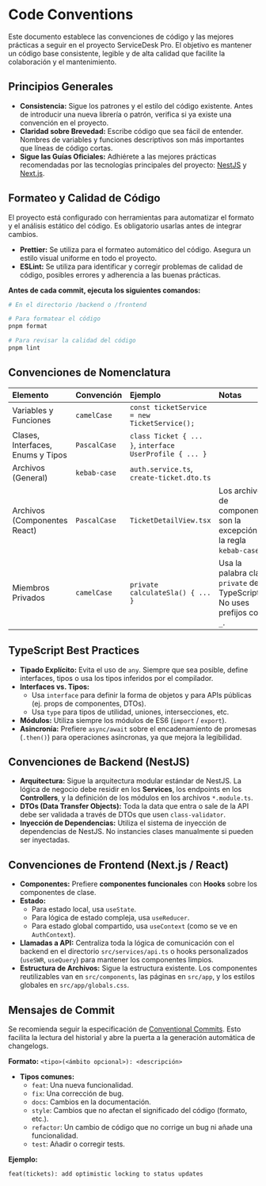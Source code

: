 # Code Conventions

Este documento establece las convenciones de código y las mejores prácticas a seguir en el proyecto ServiceDesk Pro. El objetivo es mantener un código base consistente, legible y de alta calidad que facilite la colaboración y el mantenimiento.

## Principios Generales

- **Consistencia:** Sigue los patrones y el estilo del código existente. Antes de introducir una nueva librería o patrón, verifica si ya existe una convención en el proyecto.
- **Claridad sobre Brevedad:** Escribe código que sea fácil de entender. Nombres de variables y funciones descriptivos son más importantes que líneas de código cortas.
- **Sigue las Guías Oficiales:** Adhiérete a las mejores prácticas recomendadas por las tecnologías principales del proyecto: [NestJS](https://docs.nestjs.com/introduction) y [Next.js](https://nextjs.org/docs).

## Formateo y Calidad de Código

El proyecto está configurado con herramientas para automatizar el formato y el análisis estático del código. Es obligatorio usarlas antes de integrar cambios.

- **Prettier:** Se utiliza para el formateo automático del código. Asegura un estilo visual uniforme en todo el proyecto.
- **ESLint:** Se utiliza para identificar y corregir problemas de calidad de código, posibles errores y adherencia a las buenas prácticas.

**Antes de cada commit, ejecuta los siguientes comandos:**

```bash
# En el directorio /backend o /frontend

# Para formatear el código
pnpm format

# Para revisar la calidad del código
pnpm lint
```

## Convenciones de Nomenclatura

| Elemento | Convención | Ejemplo | Notas |
| :--- | :--- | :--- | :--- |
| Variables y Funciones | `camelCase` | `const ticketService = new TicketService();` | |
| Clases, Interfaces, Enums y Tipos | `PascalCase` | `class Ticket { ... }`, `interface UserProfile { ... }` | |
| Archivos (General) | `kebab-case` | `auth.service.ts`, `create-ticket.dto.ts` | |
| Archivos (Componentes React) | `PascalCase` | `TicketDetailView.tsx` | Los archivos de componentes son la excepción a la regla `kebab-case`. |
| Miembros Privados | `camelCase` | `private calculateSla() { ... }` | Usa la palabra clave `private` de TypeScript. No uses prefijos como `_`. |

## TypeScript Best Practices

- **Tipado Explícito:** Evita el uso de `any`. Siempre que sea posible, define interfaces, tipos o usa los tipos inferidos por el compilador.
- **Interfaces vs. Tipos:**
    - Usa `interface` para definir la forma de objetos y para APIs públicas (ej. props de componentes, DTOs).
    - Usa `type` para tipos de utilidad, uniones, intersecciones, etc.
- **Módulos:** Utiliza siempre los módulos de ES6 (`import` / `export`).
- **Asincronía:** Prefiere `async/await` sobre el encadenamiento de promesas (`.then()`) para operaciones asíncronas, ya que mejora la legibilidad.

## Convenciones de Backend (NestJS)

- **Arquitectura:** Sigue la arquitectura modular estándar de NestJS. La lógica de negocio debe residir en los **Services**, los endpoints en los **Controllers**, y la definición de los módulos en los archivos `*.module.ts`.
- **DTOs (Data Transfer Objects):** Toda la data que entra o sale de la API debe ser validada a través de DTOs que usen `class-validator`.
- **Inyección de Dependencias:** Utiliza el sistema de inyección de dependencias de NestJS. No instancies clases manualmente si pueden ser inyectadas.

## Convenciones de Frontend (Next.js / React)

- **Componentes:** Prefiere **componentes funcionales** con **Hooks** sobre los componentes de clase.
- **Estado:**
    - Para estado local, usa `useState`.
    - Para lógica de estado compleja, usa `useReducer`.
    - Para estado global compartido, usa `useContext` (como se ve en `AuthContext`).
- **Llamadas a API:** Centraliza toda la lógica de comunicación con el backend en el directorio `src/services/api.ts` o hooks personalizados (`useSWR`, `useQuery`) para mantener los componentes limpios.
- **Estructura de Archivos:** Sigue la estructura existente. Los componentes reutilizables van en `src/components`, las páginas en `src/app`, y los estilos globales en `src/app/globals.css`.

## Mensajes de Commit

Se recomienda seguir la especificación de [Conventional Commits](https://www.conventionalcommits.org/en/v1.0.0/). Esto facilita la lectura del historial y abre la puerta a la generación automática de changelogs.

**Formato:** `<tipo>(<ámbito opcional>): <descripción>`

- **Tipos comunes:**
    - `feat`: Una nueva funcionalidad.
    - `fix`: Una corrección de bug.
    - `docs`: Cambios en la documentación.
    - `style`: Cambios que no afectan el significado del código (formato, etc.).
    - `refactor`: Un cambio de código que no corrige un bug ni añade una funcionalidad.
    - `test`: Añadir o corregir tests.

**Ejemplo:**

```
feat(tickets): add optimistic locking to status updates
```
